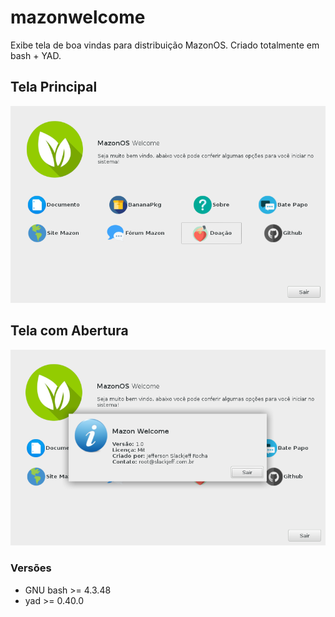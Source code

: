 # mazonwelcome
Exibe tela de boa vindas para distribuição MazonOS. Criado totalmente em bash + YAD.

## Tela Principal
![img1]

## Tela com Abertura
![img2]

[img1]: https://raw.githubusercontent.com/slackjeff/mazonwelcome/master/printscreen/1.png
[img2]: https://raw.githubusercontent.com/slackjeff/mazonwelcome/master/printscreen/2.png

### Versões
* GNU bash >= 4.3.48
* yad      >= 0.40.0
